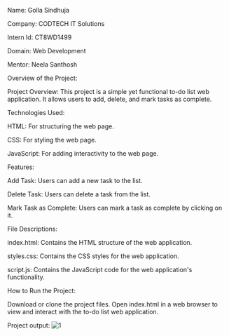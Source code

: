 Name: Golla Sindhuja

Company: CODTECH IT Solutions

Intern Id: CT8WD1499

Domain: Web Development

Mentor: Neela Santhosh


Overview of the Project:

Project Overview: This project is a simple yet functional to-do list web application. It allows users to add, delete, and mark tasks as complete.

Technologies Used: 


HTML: For structuring the web page. 

CSS: For styling the web page. 

JavaScript: For adding interactivity to the web page.

Features: 


Add Task: Users can add a new task to the list. 

Delete Task: Users can delete a task from the list. 

Mark Task as Complete: Users can mark a task as complete by clicking on it.

File Descriptions: 


index.html: Contains the HTML structure of the web application. 

styles.css: Contains the CSS styles for the web application. 

script.js: Contains the JavaScript code for the web application's functionality.

How to Run the Project: 


Download or clone the project files. Open index.html in a web browser to view and interact with the to-do list web application.


Project output:
![1](https://github.com/user-attachments/assets/931cdc25-b6f2-4ba4-9fd7-eb7666266d26)
